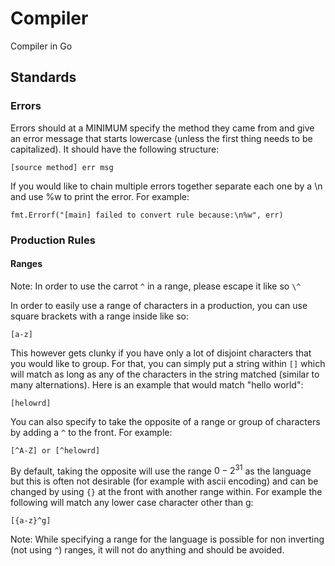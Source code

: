 # Compiler 

Compiler in Go 

## Standards
### Errors
Errors should at a MINIMUM specify the method they came from and give an error message that starts lowercase (unless the first thing needs to be capitalized). It should have the following structure:

`[source method] err msg`

If you would like to chain multiple errors together separate each one by a \n and use %w to print the error. For example:

`fmt.Errorf("[main] failed to convert rule because:\n%w", err)`

### Production Rules
#### Ranges
Note: In order to use the carrot `^` in a range, please escape it like so `\^`

In order to easily use a range of characters in a production, you can use square brackets with a range inside like so:

`[a-z]`

This however gets clunky if you have only a lot of disjoint characters that you would like to group. For that, you can simply put a string within `[]` which will match as long as any of the characters in the string matched (similar to many alternations). Here is an example that would match "hello world":

`[helowrd]`

You can also specify to take the opposite of a range or group of characters by adding a `^` to the front. For example:

`[^A-Z] or [^helowrd]`

By default, taking the opposite will use the range $0-2^{31}$ as the language but this is often not desirable (for example with ascii encoding) and can be changed by using `{}` at the front with another range within. For example the following will match any lower case character other than g:

`[{a-z}^g]`

Note: While specifying a range for the language is possible for non inverting (not using `^`) ranges, it will not do anything and should be avoided.